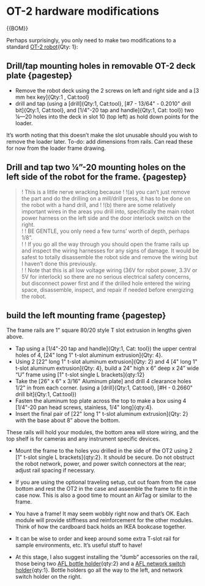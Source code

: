 # OT-2 hardware modifications

{{BOM}}


Perhaps surprisingly, you only need to make two modifications to a standard [OT-2 robot](OT-2Robot.md){Qty: 1}:

## Drill/tap mounting holes in removable OT-2 deck plate {pagestep}
* Remove the robot deck using the 2 screws on left and right side and a [3 mm hex key]{Qty:1 , Cat:tool}
*  drill and tap (using a [drill]{Qty:1, Cat:tool}, [#7 - 13/64" - 0.2010" drill bit]{Qty:1, Cat:tool}, and [1/4"-20 tap and handle]{Qty:1, Cat: tool}) two ¼—20 holes into the deck in slot 10 (top left) as hold down points for the loader. 

 It’s worth noting that this doesn’t make the slot unusable should you wish to remove the loader later.
To-do: add dimensions from rails.  Can read these for now from the loader frame drawing.
## Drill and tap two ¼”-20 mounting holes on the left side of the robot for the frame. {pagestep}

>! This is a little nerve wracking because 
>!
>!(a) you can’t just remove the part and do the drilling on a mill/drill press, it has to be done on the robot with a hand drill, and 
>!
>!(b) there are some relatively important wires in the areas you drill into, specifically the main robot power harness on the left side and the door interlock switch on the right.  
>!
>! BE GENTLE, you only need a few turns’ worth of depth, perhaps 1/8”.  
>!
>! If you go all the way through you should open the frame rails up and inspect the wiring harnesses for any signs of damage.  It would be safest to totally disassemble the robot side and remove the wiring but I haven’t done this previously.  
>!
>! Note that this is all low voltage wiring (36V for robot power, 3.3V or 5V for interlock) so there are no serious electrical safety concerns, but disconnect power first and if the drilled hole entered the wiring space, disassemble, inspect, and repair if needed before energizing the robot.


## build the left mounting frame {pagestep}


The frame rails are 1” square 80/20 style T slot extrusion in lengths given above.

*  Tap using a [1/4"-20 tap and handle]{Qty:1, Cat: tool}) the upper central holes of 4, [24" long 1" t-slot aluminum extrusion]{Qty: 4}. 
*  Using 2 [22" long 1" t-slot aluminum extrusion]{Qty: 2} and 4 [4" long 1" t-slot aluminum extrusion]{Qty: 4}, build a 24” high x 6” deep x 24” wide “U” frame using [1" t-slot single L brackets]{qty:12} 
*  Take the [26" x 6" x 3/16" Aluminum plate] and drill 4 clearance holes 1/2" in from each corner. (using a [drill]{Qty:1, Cat:tool}, [#H - 0.2660" drill bit]{Qty:1, Cat:tool}) 
*  Fasten the aluminum top plate across the top to make a box using 4 [1/4"-20 pan head screws, stainless, 1/4" long]{qty:4}.
*  Insert the final pair of [22" long 1" t-slot aluminum extrusion]{Qty: 2} with the base about 8” above the bottom.  

These rails will hold your modules, the bottom area will store wiring, and the top shelf is for cameras and any instrument specific devices.


* Mount the frame to the holes you drilled in the side of the OT2 using 2 [1" t-slot single L brackets]{qty:2}.  It should be secure.  Do not obstruct the robot network, power, and power switch connectors at the rear; adjust rail spacing if necessary.

* If you are using the optional traveling setup, cut out foam from the case bottom and rest the OT2 in the case and assemble the frame to fit in the case now.  This is also a good time to mount an AirTag or similar to the frame.
* You have a frame!  It may seem wobbly right now and that’s OK.  Each module will provide stiffness and reinforcement for the other modules.  Think of how the cardboard back holds an IKEA bookcase together.
* It can be wise to order and keep around some extra T-slot rail for sample environments, etc.  It’s useful stuff to have!
* At this stage, I also suggest installing the “dumb” accessories on the rail, those being two [AFL bottle holder](AFLbottleholder.md){qty:2} and a [AFL network switch holder](AFLswitchholder.md){qty:1}.  Bottle holders go all the way to the left, and network switch holder on the right.
